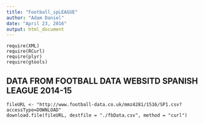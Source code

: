 ```yaml
---
title: "Football_spLEAGUE"
author: "Adam Daniel"
date: "April 23, 2016"
output: html_document
---
```



```{r cars}
require(XML)
require(RCurl)
require(plyr)
require(gtools)
```

## DATA FROM FOOTBALL DATA WEBSITD SPANISH LEAGUE 2014-15 


```{r pressure, echo=FALSE}
fileURL <- "http://www.football-data.co.uk/mmz4281/1516/SP1.csv?accessType=DOWNLOAD"
download.file(fileURL, destfile = "./fbData.csv", method = "curl")
```

